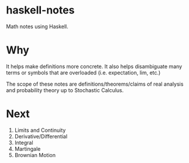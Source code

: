 # haskell-notes
Math notes using Haskell.

# Why
It helps make definitions more concrete. It also helps disambiguate many terms
or symbols that are overloaded (i.e. expectation, lim, etc.)

The scope of these notes are definitions/theorems/claims of real analysis and
probability theory up to Stochastic Calculus.

# Next
1. Limits and Continuity
1. Derivative/Differential
1. Integral
1. Martingale
1. Brownian Motion
